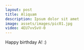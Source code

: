 ```yaml
---
layout: post
title: Aliquam
description: Ipsum dolor sit amet
image: assets/images/pic01.jpg
video: 4EU7vvSvV-0
---
```


Happy birthday A! :)
